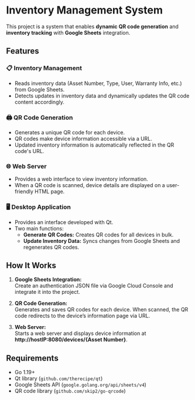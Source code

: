 
# Inventory Management System

This project is a system that enables **dynamic QR code generation** and **inventory tracking** with **Google Sheets** integration.

## Features

### 📋 Inventory Management
- Reads inventory data (Asset Number, Type, User, Warranty Info, etc.) from Google Sheets.
- Detects updates in inventory data and dynamically updates the QR code content accordingly.

### 🖨 QR Code Generation
- Generates a unique QR code for each device.
- QR codes make device information accessible via a URL.
- Updated inventory information is automatically reflected in the QR code's URL.

### 🌐 Web Server
- Provides a web interface to view inventory information.
- When a QR code is scanned, device details are displayed on a user-friendly HTML page.

### 🖥 Desktop Application
- Provides an interface developed with Qt.
- Two main functions:
    - **Generate QR Codes:** Creates QR codes for all devices in bulk.
    - **Update Inventory Data:** Syncs changes from Google Sheets and regenerates QR codes.

## How It Works

1. **Google Sheets Integration:**  
   Create an authentication JSON file via Google Cloud Console and integrate it into the project.

2. **QR Code Generation:**  
   Generates and saves QR codes for each device. When scanned, the QR code redirects to the device’s information page via URL.

3. **Web Server:**  
   Starts a web server and displays device information at  
   **http://hostIP:8080/devices/{Asset Number}**.

## Requirements

- Go 1.19+
- Qt library (`github.com/therecipe/qt`)
- Google Sheets API (`google.golang.org/api/sheets/v4`)
- QR code library (`github.com/skip2/go-qrcode`)
